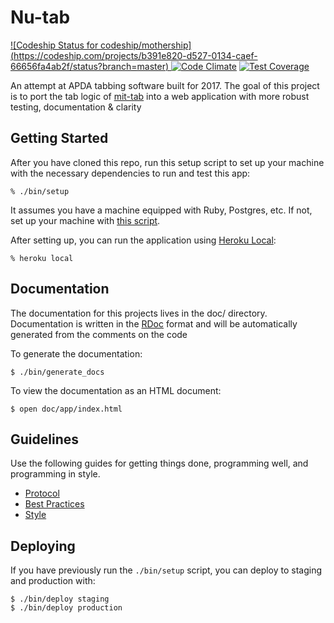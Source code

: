 # Nu-tab

[ ![Codeship Status for codeship/mothership]
  (https://codeship.com/projects/b391e820-d527-0134-caef-66656fa4ab2f/status?branch=master)
](https://www.codeship.com/projects/202400)
[![Code Climate](https://codeclimate.com/github/BenMusch/nu-tab/badges/gpa.svg)](https://codeclimate.com/github/BenMusch/nu-tab)
[![Test Coverage](https://codeclimate.com/github/BenMusch/nu-tab/badges/coverage.svg)](https://codeclimate.com/github/BenMusch/nu-tab/coverage)

An attempt at APDA tabbing software built for 2017. The goal of this project is
to port the tab logic of [mit-tab](https://github.com/jolynch/mit-tab) into a
web application with more robust testing, documentation & clarity

## Getting Started

After you have cloned this repo, run this setup script to set up your machine
with the necessary dependencies to run and test this app:

    % ./bin/setup

It assumes you have a machine equipped with Ruby, Postgres, etc. If not, set up
your machine with [this script].

[this script]: https://github.com/thoughtbot/laptop

After setting up, you can run the application using [Heroku Local]:

    % heroku local

[Heroku Local]: https://devcenter.heroku.com/articles/heroku-local

## Documentation

The documentation for this projects lives in the doc/ directory. Documentation
is written in the [RDoc](https://github.com/rdoc/rdoc) format and will be
automatically generated from the comments on the code

To generate the documentation:

    $ ./bin/generate_docs

To view the documentation as an HTML document:

    $ open doc/app/index.html

## Guidelines

Use the following guides for getting things done, programming well, and
programming in style.

* [Protocol](http://github.com/thoughtbot/guides/blob/master/protocol)
* [Best Practices](http://github.com/thoughtbot/guides/blob/master/best-practices)
* [Style](http://github.com/thoughtbot/guides/blob/master/style)

## Deploying

If you have previously run the `./bin/setup` script,
you can deploy to staging and production with:

    $ ./bin/deploy staging
    $ ./bin/deploy production
